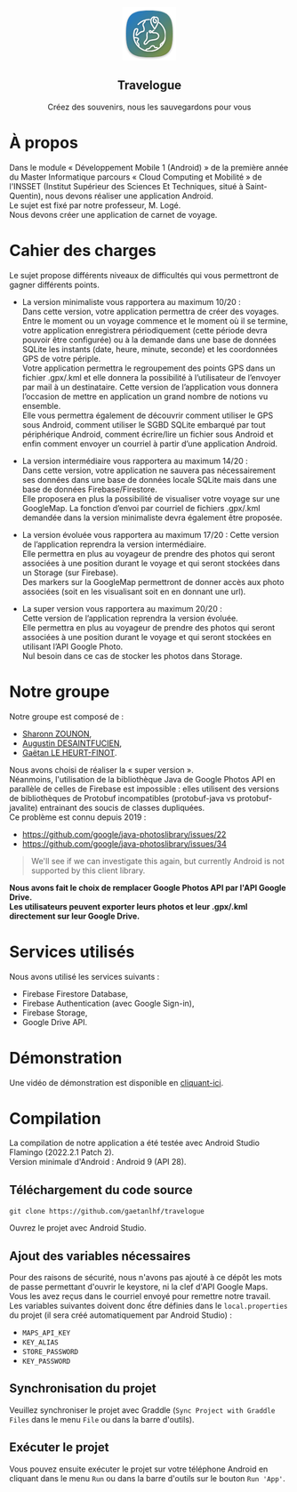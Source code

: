 <p align="center"><img src="/app/src/main/res/mipmap-xhdpi/ic_launcher.png"></p>
<h2 align="center">Travelogue</h2>
<p align="center">Créez des souvenirs, nous les sauvegardons pour vous</p>


# À propos

Dans le module « Développement Mobile 1 (Android) » de la première année du Master Informatique parcours « Cloud Computing et Mobilité » de l'INSSET (Institut Supérieur des Sciences Et Techniques, situé à Saint-Quentin), nous devons réaliser une application Android.  
Le sujet est fixé par notre professeur, M. Logé.  
Nous devons créer une application de carnet de voyage.

# Cahier des charges

Le sujet propose différents niveaux de difficultés qui vous permettront de gagner différents points.  

- La version minimaliste vous rapportera au maximum 10/20 :  
Dans cette version, votre application permettra de créer des voyages.  
Entre le moment ou un voyage commence et le moment où il se termine, votre application enregistrera périodiquement (cette période devra pouvoir être configurée) ou à la demande dans une base de données SQLite les instants (date, heure, minute, seconde) et les coordonnées GPS de votre périple.   
Votre application permettra le regroupement des points GPS dans un fichier .gpx/.kml et elle donnera la possibilité à l’utilisateur de l’envoyer par mail à un destinataire.  Cette version de l’application vous donnera l’occasion de mettre en application un grand nombre de notions vu ensemble.   
Elle vous permettra également de découvrir comment utiliser le GPS sous Android, comment utiliser le SGBD SQLite embarqué par tout périphérique Android, comment écrire/lire un fichier sous Android et enfin comment envoyer un courriel à partir d’une application Android.
- La version intermédiaire vous rapportera au maximum 14/20 :  
Dans cette version, votre application ne sauvera pas nécessairement ses données dans une base de données locale SQLite mais dans une base de données Firebase/Firestore.  
Elle proposera en plus la possibilité de visualiser votre voyage sur une GoogleMap. La fonction d’envoi par courriel de fichiers .gpx/.kml demandée dans la version minimaliste devra également être proposée.

- La version évoluée vous rapportera au maximum 17/20 :
Cette version de l’application reprendra la version intermédiaire.  
Elle permettra en plus au voyageur de prendre des photos qui seront associées à une position durant le voyage et qui seront stockées dans un Storage (sur Firebase).  
Des markers sur la GoogleMap permettront de donner accès aux photo associées (soit en les visualisant soit en en donnant une url).

- La super version vous rapportera au maximum 20/20 :  
Cette version de l’application reprendra la version évoluée.  
Elle permettra en plus au voyageur de prendre des photos qui seront associées à une position durant le voyage et qui seront stockées en utilisant l’API Google Photo.  
Nul besoin dans ce cas de stocker les photos dans Storage.

# Notre groupe

Notre groupe est composé de :

- [Sharonn ZOUNON](https://github.com/SharonnElfride),
- [Augustin DESAINTFUCIEN](https://github.com/augustinde),
- [Gaëtan LE HEURT-FINOT](https://github.com/gaetanlhf).

Nous avons choisi de réaliser la « super version ».  
Néanmoins, l'utilisation de la bibliothèque Java de Google Photos API en parallèle de celles de Firebase est impossible : elles utilisent des versions de bibliothèques de Protobuf incompatibles (protobuf-java vs protobuf-javalite) entrainant des soucis de classes dupliquées.  
Ce problème est connu depuis 2019 : 
- https://github.com/google/java-photoslibrary/issues/22 
- https://github.com/google/java-photoslibrary/issues/34 

> We'll see if we can investigate this again, but currently Android is not supported by this client library.

**Nous avons fait le choix de remplacer Google Photos API par l'API Google Drive.**  
**Les utilisateurs peuvent exporter leurs photos et leur .gpx/.kml directement sur leur Google Drive.**

# Services utilisés

Nous avons utilisé les services suivants :

- Firebase Firestore Database,
- Firebase Authentication (avec Google Sign-in),
- Firebase Storage,
- Google Drive API.

# Démonstration

Une vidéo de démonstration est disponible en [cliquant-ici](https://www.youtube.com/watch?v=qmNmWWzMNaY).

# Compilation

La compilation de notre application a été testée avec Android Studio Flamingo (2022.2.1 Patch 2).  
Version minimale d'Android : Android 9 (API 28).

## Téléchargement du code source

```
git clone https://github.com/gaetanlhf/travelogue
```

Ouvrez le projet avec Android Studio.

## Ajout des variables nécessaires

Pour des raisons de sécurité, nous n'avons pas ajouté à ce dépôt les mots de passe permettant d'ouvrir le keystore, ni la clef d'API Google Maps.  
Vous les avez reçus dans le courriel envoyé pour remettre notre travail.  
Les variables suivantes doivent donc ếtre définies dans le `local.properties` du projet (il sera créé automatiquement par Android Studio) :

- `MAPS_API_KEY`
- `KEY_ALIAS`
- `STORE_PASSWORD`
- `KEY_PASSWORD`

## Synchronisation du projet

Veuillez synchroniser le projet avec Graddle (`Sync Project with Graddle Files` dans le menu `File` ou dans la barre d'outils).

## Exécuter le projet

Vous pouvez ensuite exécuter le projet sur votre téléphone Android en cliquant dans le menu `Run` ou dans la barre d'outils sur le bouton `Run 'App'`.